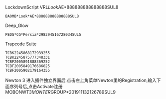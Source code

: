 LockdownScript
    VRL*Look*AE*888888888888888SUL8

	BAOMB*Look*AE*888888888888888SUL8
Deep_Glow

    PEDG*CG*Persia*298394516728034SUL5

Trapcode Suite

    TCBK2245868172939255
    TCBK2245875777348331
    TCBF2005891888369252
    TCBF2005849176686825
    TCBF2005902179164355

Newton 3
进入插件独立界面后,点击左上角菜单Newton里的Registration,输入下面序列号后,点击Activate注册
MOBONWT3*MONTER*GROUP*201911132126789SUL9



